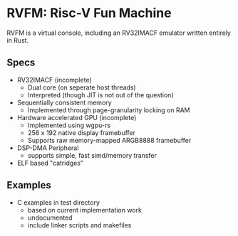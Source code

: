 # RVFM: Risc-V Fun Machine

RVFM is a virtual console, including an RV32IMACF emulator written entirely in Rust.

## Specs
- RV32IMACF (incomplete)
  - Dual core (on seperate host threads)
  - Interpreted (though JIT is not out of the question)
- Sequentially consistent memory
  - Implemented through page-granularity locking on RAM
- Hardware accelerated GPU (incomplete)
  - Implemented using wgpu-rs
  - 256 x 192 native display framebuffer
  - Supports raw memory-mapped ARGB8888 framebuffer
- DSP-DMA Peripheral
  - supports simple, fast simd/memory transfer
- ELF based "catridges"
  
## Examples
- C examples in test directory
  - based on current implementation work
  - undocumented
  - include linker scripts and makefiles

